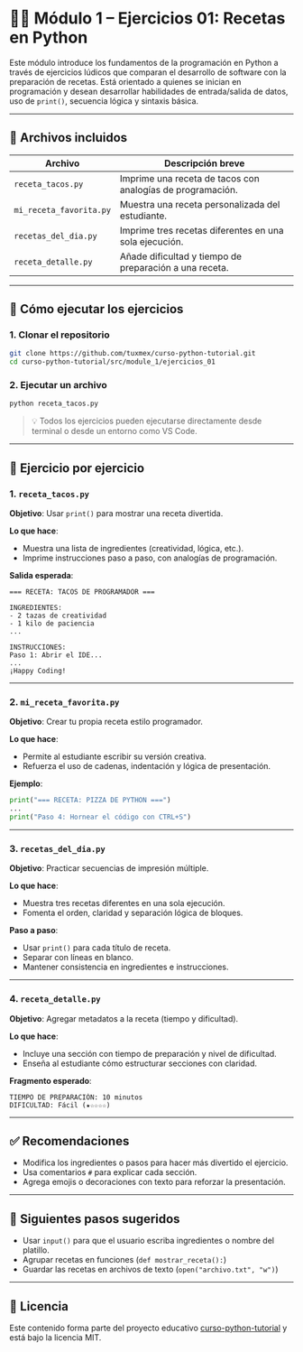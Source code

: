 # 🧑‍🍳 Módulo 1 – Ejercicios 01: Recetas en Python

Este módulo introduce los fundamentos de la programación en Python a través de ejercicios lúdicos que comparan el desarrollo de software con la preparación de recetas. Está orientado a quienes se inician en programación y desean desarrollar habilidades de entrada/salida de datos, uso de `print()`, secuencia lógica y sintaxis básica.

---

## 📂 Archivos incluidos

| Archivo                | Descripción breve                                      |
|------------------------|--------------------------------------------------------|
| `receta_tacos.py`      | Imprime una receta de tacos con analogías de programación. |
| `mi_receta_favorita.py`| Muestra una receta personalizada del estudiante.       |
| `recetas_del_dia.py`   | Imprime tres recetas diferentes en una sola ejecución. |
| `receta_detalle.py`    | Añade dificultad y tiempo de preparación a una receta. |

---

## 🚀 Cómo ejecutar los ejercicios

### 1. Clonar el repositorio
```bash
git clone https://github.com/tuxmex/curso-python-tutorial.git
cd curso-python-tutorial/src/module_1/ejercicios_01
````

### 2. Ejecutar un archivo

```bash
python receta_tacos.py
```

> 💡 Todos los ejercicios pueden ejecutarse directamente desde terminal o desde un entorno como VS Code.

---

## 🧩 Ejercicio por ejercicio

### 1. `receta_tacos.py`

**Objetivo**: Usar `print()` para mostrar una receta divertida.

**Lo que hace**:

* Muestra una lista de ingredientes (creatividad, lógica, etc.).
* Imprime instrucciones paso a paso, con analogías de programación.

**Salida esperada**:

```
=== RECETA: TACOS DE PROGRAMADOR ===

INGREDIENTES:
- 2 tazas de creatividad
- 1 kilo de paciencia
...

INSTRUCCIONES:
Paso 1: Abrir el IDE...
...
¡Happy Coding!
```

---

### 2. `mi_receta_favorita.py`

**Objetivo**: Crear tu propia receta estilo programador.

**Lo que hace**:

* Permite al estudiante escribir su versión creativa.
* Refuerza el uso de cadenas, indentación y lógica de presentación.

**Ejemplo**:

```python
print("=== RECETA: PIZZA DE PYTHON ===")
...
print("Paso 4: Hornear el código con CTRL+S")
```

---

### 3. `recetas_del_dia.py`

**Objetivo**: Practicar secuencias de impresión múltiple.

**Lo que hace**:

* Muestra tres recetas diferentes en una sola ejecución.
* Fomenta el orden, claridad y separación lógica de bloques.

**Paso a paso**:

* Usar `print()` para cada título de receta.
* Separar con líneas en blanco.
* Mantener consistencia en ingredientes e instrucciones.

---

### 4. `receta_detalle.py`

**Objetivo**: Agregar metadatos a la receta (tiempo y dificultad).

**Lo que hace**:

* Incluye una sección con tiempo de preparación y nivel de dificultad.
* Enseña al estudiante cómo estructurar secciones con claridad.

**Fragmento esperado**:

```
TIEMPO DE PREPARACIÓN: 10 minutos
DIFICULTAD: Fácil (★☆☆☆☆)
```

---

## ✅ Recomendaciones

* Modifica los ingredientes o pasos para hacer más divertido el ejercicio.
* Usa comentarios `#` para explicar cada sección.
* Agrega emojis o decoraciones con texto para reforzar la presentación.

---

## 🧠 Siguientes pasos sugeridos

* Usar `input()` para que el usuario escriba ingredientes o nombre del platillo.
* Agrupar recetas en funciones (`def mostrar_receta():`)
* Guardar las recetas en archivos de texto (`open("archivo.txt", "w")`)

---

## 📜 Licencia

Este contenido forma parte del proyecto educativo [curso-python-tutorial](https://github.com/tuxmex/curso-python-tutorial) y está bajo la licencia MIT.

```

